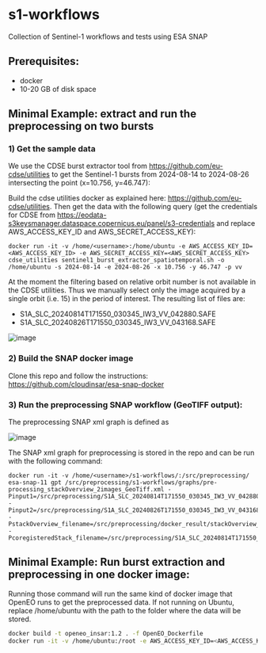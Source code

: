 # s1-workflows
Collection of Sentinel-1 workflows and tests using ESA SNAP

## Prerequisites:
- docker
- 10-20 GB of disk space

## Minimal Example: extract and run the preprocessing on two bursts

### 1) Get the sample data

We use the CDSE burst extractor tool from https://github.com/eu-cdse/utilities to get the Sentinel-1 bursts from 2024-08-14 to 2024-08-26 intersecting the point (x=10.756, y=46.747):

Build the cdse utilities docker as explained here: https://github.com/eu-cdse/utilities. Then get the data with the following query (get the credentials for CDSE from https://eodata-s3keysmanager.dataspace.copernicus.eu/panel/s3-credentials and replace AWS_ACCESS_KEY_ID and AWS_SECRET_ACCESS_KEY):

```
docker run -it -v /home/<username>:/home/ubuntu -e AWS_ACCESS_KEY_ID=<AWS_ACCESS_KEY_ID> -e AWS_SECRET_ACCESS_KEY=<AWS_SECRET_ACCESS_KEY> cdse_utilities sentinel1_burst_extractor_spatiotemporal.sh -o /home/ubuntu -s 2024-08-14 -e 2024-08-26 -x 10.756 -y 46.747 -p vv
```

At the moment the filtering based on relative orbit number is not available in the CDSE utilities. Thus we manually select only the image acquired by a single orbit (i.e. 15) in the period of interest. The resulting list of files are:
- S1A_SLC_20240814T171550_030345_IW3_VV_042880.SAFE
- S1A_SLC_20240826T171550_030345_IW3_VV_043168.SAFE

![image](https://github.com/user-attachments/assets/274ab2d9-345a-418a-88ac-be5300a4ad1c)


### 2) Build the SNAP docker image

Clone this repo and follow the instructions: https://github.com/cloudinsar/esa-snap-docker

### 3) Run the preprocessing SNAP workflow (GeoTIFF output):

The preprocessing SNAP xml graph is defined as

![image](https://github.com/user-attachments/assets/ddc18de7-4813-45cd-8568-6c3eb5b738b3)

The SNAP xml graph for preprocessing is stored in the repo and can be run with the following command:

```
docker run -it -v /home/<username>/s1-workflows/:/src/preprocessing/ esa-snap-11 gpt /src/preprocessing/s1-workflows/graphs/pre-processing_stackOverview_2images_GeoTiff.xml -Pinput1=/src/preprocessing/S1A_SLC_20240814T171550_030345_IW3_VV_042880.SAFE/manifest.safe -Pinput2=/src/preprocessing/S1A_SLC_20240826T171550_030345_IW3_VV_043168.SAFE/manifest.safe -PstackOverview_filename=/src/preprocessing/docker_result/stackOverview_2images.json -PcoregisteredStack_filename=/src/preprocessing/S1A_SLC_20240814T171550_030345_IW3_VV_042880_Orb_Stack_2images
```

## Minimal Example: Run burst extraction and preprocessing in one docker image:

Running those command will run the same kind of docker image that OpenEO runs to get the preprocessed data.
If not running on Ubuntu, replace /home/ubuntu with the path to the folder where the data will be stored.
```bash
docker build -t openeo_insar:1.2 . -f OpenEO_Dockerfile
docker run -it -v /home/ubuntu:/root -e AWS_ACCESS_KEY_ID=<AWS_ACCESS_KEY_ID> -e AWS_SECRET_ACCESS_KEY=<AWS_SECRET_ACCESS_KEY> --rm openeo_insar:1.2 python3 OpenEO_insar.py
```
